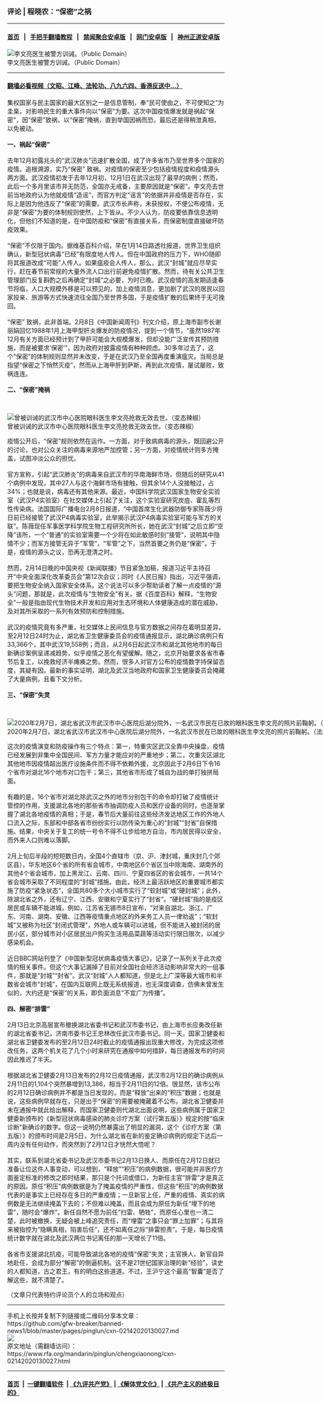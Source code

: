 ### 评论 | 程晓农：“保密”之祸
------------------------

#### [首页](https://github.com/gfw-breaker/banned-news1/blob/master/README.md) &nbsp;&nbsp;|&nbsp;&nbsp; [手把手翻墙教程](https://github.com/gfw-breaker/guides/wiki) &nbsp;&nbsp;|&nbsp;&nbsp; [禁闻聚合安卓版](https://github.com/gfw-breaker/bn-android) &nbsp;&nbsp;|&nbsp;&nbsp; [网门安卓版](https://github.com/oGate2/oGate) &nbsp;&nbsp;|&nbsp;&nbsp; [神州正道安卓版](https://github.com/SzzdOgate/update) 



<div id="headerimg">
 <img alt="李文亮医生被警方训诫。（Public Domain）" src="https://www.rfa.org/mandarin/zhuanlan/5468560967098bdd8bf4/wxjq-02072020144223.html/9BNagZwCyCxL8DEMYjBN7GwRd7f-r0Xv6wKLAusCiwI.jpg/@@images/f1c52e71-926e-4b66-8e66-128137ef1f99.jpeg" title="李文亮医生被警方训诫。（Public Domain）"/>
 <div id="headerimgcontents">
  <div id="headerimgcaption">
   <span>
    李文亮医生被警方训诫。（Public Domain）
   </span>
   <!-- zoomattribute -->
  </div>
  <!-- headerimgcaption -->
 </div>
 <!-- headerimagecontents -->
</div>

<hr/>


#### [翻墙必看视频（文昭、江峰、法轮功、八九六四、香港反送中...）](https://github.com/gfw-breaker/banned-news1/blob/master/pages/link3.md)

<div id="storytext">
 <div>
  <div class="slot_header">
  </div>
 </div>
 <p>
  集权国家与民主国家的最大区别之一是信息管制，奉“民可使由之，不可使知之”为圭臬，对影响民生的重大事件向以“保密”为要。这次中国疫情爆发就是祸起“保密”，因“保密”致祸，以“保密”掩祸，直到举国因祸而恐，最后还是得稍泄真相，以免被动。
  <br/>
  <br/>
  <b>
   一、祸起“保密”
  </b>
  <br/>
  <br/>
  去年12月初露兆头的“武汉肺炎”迅速扩散全国，成了许多省市乃至世界多个国家的疫情。追根溯源，实乃“保密” 致祸。对疫情的保密至少包括疫情程度和疫情源头两方面。武汉疫情初发于去年12月初，12月1日在武汉出现了最早的病例；然而，此后一个多月里该市并无防范，全国亦无戒备，主要原因就是“保密”。李文亮去世前当地政府认为他就疫情“造谣”，而官方判定“谣言”的依据并非疫情是否存在，实际上是因为他违反了“保密”的需要。武汉市长声称，未获授权，不便公布疫情，无非是“保密”为要的体制规则使然，上下皆从。不少人认为，防疫要依靠信息透明化，但他们不知道的是，在中国防疫和“保密”有直接关系，而保密制度直接破坏防疫效果。
  <br/>
  <br/>
  “保密”不仅限于国内。据维基百科介绍，早在1月14日路透社报道，世界卫生组织确认，新型冠状病毒“已经”有限度地人传人。但在中国政府的压力下，WHO随即将其报道改成“可能”人传人。如果瘟疫会人传人，那么，武汉“封城”就应尽早实行，赶在春节前常规的大量外流人口出行前避免疫情扩散。然而，待有关公共卫生管理部门反复斟酌之后再确定“封城”之必要，为时已晚。武汉疫情的高发期适逢春节将临，人口大规模外移是可以预见的，加上疫情消息，更加剧了武汉的居民以回家投亲、旅游等方式快速流往全国乃至世界多国，于是疫情扩散的后果终于无可挽回。
  <br/>
  <br/>
  “保密” 致祸，此非首端。2月8日《中国新闻周刊》刊文介绍，原上海市副市长谢丽娟回忆1988年1月上海甲型肝炎爆发的防疫情况，提到一个情节，“虽然1987年12月有关方面已经预计到了甲肝可能会大规模爆发，但却没能广泛宣传其预防措施，而是被要求‘保密’”，因为政府对披露疫情有种种顾虑。30多年过去了，这个“保密”的体制规则显然并未改变，于是在武汉乃至全国再度重演瘟灾。当局总是指望“保密之下悄然灭疫”，然而从上海甲肝到萨斯，再到此次疫情，屡试屡败，致祸连连。
  <br/>
  <br/>
  <b>
   二、“保密”掩祸
  </b>
 </p>
 <p>
  <b>
  </b>
  <br/>
  <div class="image-inline captioned" style="width:1130px;">
   <div style="width:1130px;">
    <img alt="曾被训诫的武汉市中心医院眼科医生李文亮抢救无效去世。（变态辣椒）" src="https://www.rfa.org/mandarin/biantailajiaomanhua/lj-02062020164117.html/PHOTO-2020-02-06-15-10-34.jpg" title="曾被训诫的武汉市中心医院眼科医生李文亮抢救无效去世。（变态辣椒）"/>
   </div>
   <div class="image-caption">
    <span style="width:1130px;">
     曾被训诫的武汉市中心医院眼科医生李文亮抢救无效去世。（变态辣椒）
    </span>
    <span class="copyright">
    </span>
   </div>
  </div>
 </p>
 <p>
  疫情公开后，“保密”规则依然在运作。一方面，对于致病病毒的源头，既回避公开的讨论，也对公众关注的病毒来源地严加控管；另一方面，对疫情统计则多方掩盖，试图冲淡公众的担忧。
  <br/>
  <br/>
  官方宣称，引起“武汉肺炎”的病毒来自武汉市的华南海鲜市场，但随后的研究从41个病例中发现，其中27人与这个海鲜市场有接触，但其余14个人没接触过，占34%；也就是说，病毒还有其他来源。最近，中国科学院武汉国家生物安全实验室（武汉P4实验室）在社交媒体上引起了关注，这个实验室研究炭疽、霍乱等烈性传染病。法国国际广播电台2月8日报道，“中国首席生化武器防御专家陈薇少将日前已经接管了武汉P4病毒实验室，此举揭示武汉P4病毒实验室可能与军方的关联”。陈薇现任军事医学科学院生物工程研究所所长，她在武汉“封城”之后立即“空降”该所，一个“普通”的实验室需要一个少将在如此敏感时刻“接管”，说明其中隐情不少；而军方接管无异于“军管”，“军管”之下，当然首要之务仍是“保密”。于是，疫情的源头之议，恐再无澄清之时。
  <br/>
  <br/>
  然而，2月14日晚的中国央视《新闻联播》节目紧急加稿，报道习近平主持召开“中央全面深化改革委员会”第12次会议；同时《人民日报》指出，习近平强调，要把生物安全纳入国家安全体系。这个说法可以多少帮助读者了解一点疫情的“源头”问题，那就是，此次疫情与“生物安全”有关。据《百度百科》解释，“生物安全”一般是指由现代生物技术开发和应用对生态环境和人体健康造成的潜在威胁，及对其所采取的一系列有效预防和控制措施。
  <br/>
  <br/>
  武汉的疫情究竟有多严重，社交媒体上民间信息与官方数据之间存在着明显差异。至2月12日24时为止，湖北省卫生健康委员会的疫情通报显示，湖北确诊病例只有33,366个，其中武汉19,558例；而且，从2月6日起武汉市和湖北其他地市的每日新确诊案例呈递减趋势，似乎疫情之恶化有望缓解。随之，北京开始要求各省市春节后复工，以挽救经济半瘫痪之势。然而，很多人对官方公布的疫情数字持保留态度，其疑有因。最新的事实证明，湖北及武汉当地政府和国家卫生健康委员会掩藏了大量病例，且看下文分析。
  <br/>
  <br/>
  <b>
   三、“保密”失灵
  </b>
 </p>
 <p>
  <b>
  </b>
  <br/>
  <div class="image-inline captioned" style="width:1500px;">
   <div style="width:1500px;">
    <img alt="2020年2月7日，湖北省武汉市武汉市中心医院后湖分院外，一名武汉市民在已故的眼科医生李文亮的照片前鞠躬。（法新社）" src="https://www.rfa.org/mandarin/yataibaodao/huanjing/gf1-02102020075446.html/000_1OT76V.jpg" title="2020年2月7日，湖北省武汉市武汉市中心医院后湖分院外，一名武汉市民在已故的眼科医生李文亮的照片前鞠躬。（法新社）"/>
   </div>
   <div class="image-caption">
    <span style="width:1500px;">
     2020年2月7日，湖北省武汉市武汉市中心医院后湖分院外，一名武汉市民在已故的眼科医生李文亮的照片前鞠躬。（法新社）
    </span>
    <span class="copyright">
    </span>
   </div>
  </div>
 </p>
 <p>
  这次的疫情演变和防疫操作有三个特点：第一，特重灾区武汉全靠中央操盘，疫情已经发展到非集中全国民间、军方力量才能应对的严重地步；第二，次重灾区湖北其他地市因疫情超出医疗设施条件而不得不依赖外援，北京因此于2月6日下令16个省市对湖北16个地市对口包干；第三，其他省市形成了城自为战的单打独拼局面。
  <br/>
  <br/>
  有趣的是，16个省市对湖北除武汉之外的地市分别包干的命令却打破了疫情统计管控的作用，支援湖北各地的那些省市抽调防疫人员和医疗设备的同时，也逐渐掌握了湖北各地疫情的真相；于是，春节后大量前往这些经济发达地区工作的外地人口流入之际，东部和中部各省市纷纷实行以防传染为重心的“封城”“封省”自保措施。结果，中央关于复工的统一号令不得不让步给地方自治，市内居民得以安全，而外来人口则难以落脚。
  <br/>
  <br/>
  2月上旬后半段的短短数日内，全国4个直辖市（京、沪、津封城，重庆封几个郊区县），华东地区6个省的所有省会城市，中南地区6个省区当中除海南、湖南外的其他4个省会城市，加上黑龙江、云南、四川、宁夏四省区的省会城市，一共14个省会城市采取了不同程度的“封城”措施。由此，经济上最活跃地区的重要城市都实施了防疫“紧急状态”，全国共80多个大小城市实行了“软封城”或“硬封城”；此外，除湖北省之外，还有辽宁、江西、安徽和宁夏实行了“封省”。“硬封城”指的是疫区居民或车辆不能进城，例如，江苏省无锡市8日宣布，“对来自湖北、浙江、广东、河南、湖南、安徽、江西等疫情重点地区的外来务工人员一律劝返”；“软封城”又被称为社区“封闭式管理”，外地人或车辆可以进城，但不能进入被封闭的居民小区，部分城市对小区居民出户购买生活用品菜蔬等活动实行限日限次，以减少感染机会。
  <br/>
  <br/>
  近日BBC网站刊登了《中国新型冠状病毒疫情大事记》，记录了一系列关于此次疫情的相关事件。但这个大事记漏掉了目前对全国社会经济活动影响非常大的一组事件，那就是“封城”“封省”。武汉“封城”人人都知道，但是北上广深等最大城市和半数省会城市“封城”，在国内互联网上既无系统报道，也无深度调查，仿佛未曾发生似的，大约还是“保密”的关系，即负面消息“不宜广为传播”。
  <br/>
  <br/>
  <b>
   四、解密“排雷”
  </b>
  <br/>
  <br/>
  2月13日北京高层宣布撤换湖北省委书记和武汉市委书记，由上海市长应勇改任新的湖北省委书记，济南市委书记王忠林改任武汉市委书记。同一天，国家卫健委和湖北省卫健委发布的至2月12日24时截止的疫情通报出现重大修改，为完成这项修改任务，这两个机关花了几个小时来研究在通报中如何措辞，每日通报发布的时间因此推迟了半天。
  <br/>
  <br/>
  根据湖北省卫健委2月13日发布的2月12日疫情通报，武汉市2月12日的确诊病例从2月11日的1,104个突然暴增到13,386，相当于2月11日的12倍。很显然，该市公布的2月12日确诊病例并不都是当日发现的，而是“释放”出来的“积压”数据；也就是说，这些病例早就存在，只是出于“保密”的需要被掩藏着不公布。湖北省卫健委并未在通报中就此给出解释，而国家卫健委则代湖北出面说明，这些病例属于国家卫健委新颁布的《新型冠状病毒感染的肺炎诊疗方案（试行第五版）》规定的按“临床诊断”新确诊的数字。但这一说明仍然暴露出了明显的漏洞，这个《诊疗方案（第五版）》的颁布时间是2月5日，为什么湖北省在新的鉴定确诊病例的规定下达后一周内没有任何动作，而突然到了2月12日才恍然大悟呢？
  <br/>
  <br/>
  其实，联系到湖北省委书记及武汉市委书记2月13日换人、而原任在2月12日就已准备让位这件人事变动，可以想到，“释放”“积压”的病例数据，很可能并非医疗方面鉴定标准的修改之即时结果，那只是个托词或借口，为新任主官“排雷”才是真正的原因。原任“积压”病例数据是为了掩盖疫情的严重性，但这些“积压”的病例数据代表的是事实上已经存在多日的严重疫情；一旦新官上任，严重的疫情、真实的病例数是无法继续掩盖下去的；不但难以掩盖，而且会成为原任为新任“埋下的地雷”，随时会“爆炸”。新任自然不愿为前任“扫雷、牺牲”，而原任心里也一清二楚，此时被撤换，无疑会被上峰追究责任，而“埋雷”之事只会“罪上加罪”；与其将来被指控为“隐瞒真相，陷害后任”，还不如离任之际“排雷担责”。于是，每日疫情统计数字就在湖北及武汉两位书记离任的那一天增长了11倍。
  <br/>
  <br/>
  各省市支援湖北抗疫，可能导致湖北各地的疫情“保密”失灵；主官换人、新官自异地赴任，会成为部分“解密”的倒逼机制。这不是21世纪国家治理的新“经验”，读史的人都知道，古之君王，有的明白这些道道。不过，王沪宁这个最高“智囊”是否了解这些，就不清楚了。
 </p>
 <p>
  （文章只代表特约评论员个人的立场和观点）
 </p>
</div>

<hr/>
手机上长按并复制下列链接或二维码分享本文章：<br/>
https://github.com/gfw-breaker/banned-news1/blob/master/pages/pinglun/cxn-02142020130027.md <br/>
<a href='https://github.com/gfw-breaker/banned-news1/blob/master/pages/pinglun/cxn-02142020130027.md'><img src='https://github.com/gfw-breaker/banned-news1/blob/master/pages/pinglun/cxn-02142020130027.md.png'/></a> <br/>
原文地址（需翻墙访问）：https://www.rfa.org/mandarin/pinglun/chengxiaonong/cxn-02142020130027.html


------------------------
#### [首页](https://github.com/gfw-breaker/banned-news1/blob/master/README.md) &nbsp;|&nbsp; [一键翻墙软件](https://github.com/gfw-breaker/nogfw/blob/master/README.md) &nbsp;| [《九评共产党》](https://github.com/gfw-breaker/9ping.md/blob/master/README.md#九评之一评共产党是什么) | [《解体党文化》](https://github.com/gfw-breaker/jtdwh.md/blob/master/README.md) | [《共产主义的终极目的》](https://github.com/gfw-breaker/gczydzjmd.md/blob/master/README.md)


<img src='http://gfw-breaker.win/banned-news1/pages/pinglun/cxn-02142020130027.md' width='0px' height='0px'/>